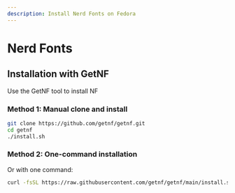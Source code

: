 ```yaml
---
description: Install Nerd Fonts on Fedora
---
```


# Nerd Fonts

## Installation with GetNF

Use the GetNF tool to install NF

### Method 1: Manual clone and install

```bash
git clone https://github.com/getnf/getnf.git
cd getnf
./install.sh
```

### Method 2: One-command installation

Or with one command:

```bash
curl -fsSL https://raw.githubusercontent.com/getnf/getnf/main/install.sh | bash -s -- --silent
```

